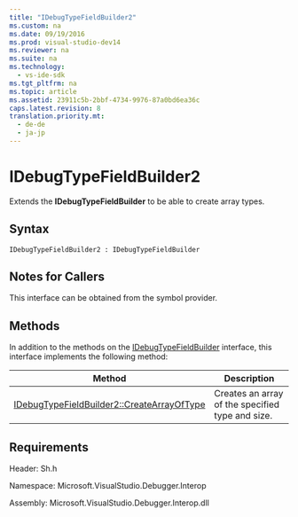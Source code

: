 ```yaml
---
title: "IDebugTypeFieldBuilder2"
ms.custom: na
ms.date: 09/19/2016
ms.prod: visual-studio-dev14
ms.reviewer: na
ms.suite: na
ms.technology: 
  - vs-ide-sdk
ms.tgt_pltfrm: na
ms.topic: article
ms.assetid: 23911c5b-2bbf-4734-9976-87a0bd6ea36c
caps.latest.revision: 8
translation.priority.mt: 
  - de-de
  - ja-jp
---
```

# IDebugTypeFieldBuilder2
Extends the **IDebugTypeFieldBuilder** to be able to create array types.  
  
## Syntax  
  
```  
IDebugTypeFieldBuilder2 : IDebugTypeFieldBuilder  
```  
  
## Notes for Callers  
 This interface can be obtained from the symbol provider.  
  
## Methods  
 In addition to the methods on the [IDebugTypeFieldBuilder](../vs140/IDebugTypeFieldBuilder.md) interface, this interface implements the following method:  
  
|Method|Description|  
|------------|-----------------|  
|[IDebugTypeFieldBuilder2::CreateArrayOfType](../vs140/IDebugTypeFieldBuilder2--CreateArrayOfType.md)|Creates an array of the specified type and size.|  
  
## Requirements  
 Header: Sh.h  
  
 Namespace: Microsoft.VisualStudio.Debugger.Interop  
  
 Assembly: Microsoft.VisualStudio.Debugger.Interop.dll